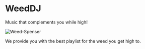 # WeedDJ

Music that complements you while high!

![Weed-Spenser](../master/assets/Top-25-pot-songs.jpg?raw=true)

We provide you with the best playlist for the weed you get high to.
